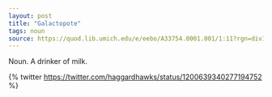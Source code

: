 ```yaml
---
layout: post
title: "Galactopote"
tags: noun
source: https://quod.lib.umich.edu/e/eebo/A33754.0001.001/1:11?rgn=div1;view=fulltext
---
```


Noun. A drinker of milk.

{% twitter https://twitter.com/haggardhawks/status/1200639340277194752 %}
